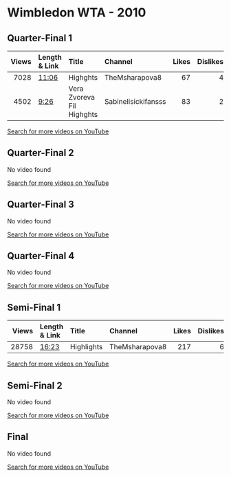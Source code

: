 
# Wimbledon WTA - 2010
    
## Quarter-Final 1
|   Views | Length & Link                                        | Title                        | Channel             |   Likes |   Dislikes |
|--------:|:-----------------------------------------------------|:-----------------------------|:--------------------|--------:|-----------:|
|    7028 | [11:06](https://www.youtube.com/watch?v=Pel7S0n3V_k) | Highghts                     | TheMsharapova8      |      67 |          4 |
|    4502 | [9:26](https://www.youtube.com/watch?v=5n_iL0TUv2U)  | Vera Zvoreva    Fil Highghts | Sabinelisickifansss |      83 |          2 |

[Search for more videos on YouTube](https://www.youtube.com/results?search_query=%22wimbledon%22+%22Williams%22+%22Li%22+%222010%22+%22highlights%22)     

## Quarter-Final 2
No video found

[Search for more videos on YouTube](https://www.youtube.com/results?search_query=%22wimbledon%22+%22Kvitova%22+%22Kanepi%22+%222010%22+%22highlights%22)     

## Quarter-Final 3
No video found

[Search for more videos on YouTube](https://www.youtube.com/results?search_query=%22wimbledon%22+%22Zvonareva%22+%22Clijsters%22+%222010%22+%22highlights%22)     

## Quarter-Final 4
No video found

[Search for more videos on YouTube](https://www.youtube.com/results?search_query=%22wimbledon%22+%22Pironkova%22+%22Williams%22+%222010%22+%22highlights%22)     

## Semi-Final 1
|   Views | Length & Link                                        | Title      | Channel        |   Likes |   Dislikes |
|--------:|:-----------------------------------------------------|:-----------|:---------------|--------:|-----------:|
|   28758 | [16:23](https://www.youtube.com/watch?v=DsAdVyEXdV0) | Highlights | TheMsharapova8 |     217 |          6 |

[Search for more videos on YouTube](https://www.youtube.com/results?search_query=%22wimbledon%22+%22Williams%22+%22Kvitova%22+%222010%22+%22highlights%22)     

## Semi-Final 2
No video found

[Search for more videos on YouTube](https://www.youtube.com/results?search_query=%22wimbledon%22+%22Zvonareva%22+%22Pironkova%22+%222010%22+%22highlights%22)     

## Final
No video found

[Search for more videos on YouTube](https://www.youtube.com/results?search_query=%22wimbledon%22+%22Williams%22+%22Zvonareva%22+%222010%22+%22highlights%22)     
